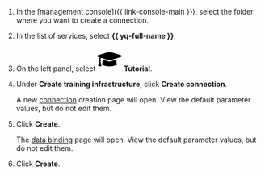 1. In the [management console]({{ link-console-main }}), select the folder where you want to create a connection.
1. In the list of services, select **{{ yq-full-name }}**.
1. On the left panel, select ![study](../../_assets/query/study.svg) **Tutorial**.
1. Under **Create training infrastructure**, click **Create connection**.

   A new [connection](../concepts/glossary.md#connection) creation page will open. View the default parameter values, but do not edit them.
1. Click **Create**.

   The [data binding](../concepts/glossary.md#binding) page will open. View the default parameter values, but do not edit them.
1. Click **Create**.
